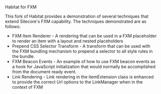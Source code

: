 Habitat for FXM

This fork of Habitat provides a demonstration of several techniques that extend Sitecore's FXM capability.
The techniques demonstrated are as follows:

* FXM Item Renderer - A rendering that can be used in a FXM placeholder to render an item with a layout and nested placeholders
* Prepend CSS Selector Transform - A transform that can be used with the FXM bundling mechanism to prepend a selector to all style rules in the bundle.  
* FXM Beacon Events - An example of how to use FXM beacon events as a hook for JavaScript initialization that would normally be accomplished from the document ready event.
* Link Rendering - Link rendering in the itemExtension class is enhanced to provide the correct Url options to the LinkManager when in the context of FXM

